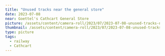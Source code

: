 ```yaml
---
title: "Unused tracks near the general store"
date: 2023-07-08
near: Goettel's Cathcart General Store
picture: /assets/content/camera-roll/2023/07/2023-07-08-unused-tracks-near-the-general-store/20230709_005306032_iOS.jpg
thumbnail: /assets/content/camera-roll/2023/07/2023-07-08-unused-tracks-near-the-general-store/20230709_005306032_iOS-thumbnail.jpg
type: picture
tags:
  - railway
  - Cathcart
---
```

